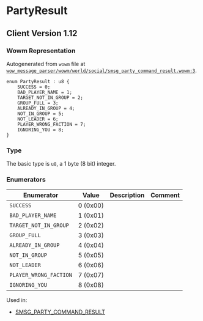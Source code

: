 # PartyResult

## Client Version 1.12

### Wowm Representation

Autogenerated from `wowm` file at [`wow_message_parser/wowm/world/social/smsg_party_command_result.wowm:3`](https://github.com/gtker/wow_messages/tree/main/wow_message_parser/wowm/world/social/smsg_party_command_result.wowm#L3).

```rust,ignore
enum PartyResult : u8 {
    SUCCESS = 0;
    BAD_PLAYER_NAME = 1;
    TARGET_NOT_IN_GROUP = 2;
    GROUP_FULL = 3;
    ALREADY_IN_GROUP = 4;
    NOT_IN_GROUP = 5;
    NOT_LEADER = 6;
    PLAYER_WRONG_FACTION = 7;
    IGNORING_YOU = 8;
}
```
### Type
The basic type is `u8`, a 1 byte (8 bit) integer.
### Enumerators
| Enumerator | Value  | Description | Comment |
| --------- | -------- | ----------- | ------- |
| `SUCCESS` | 0 (0x00) |  |  |
| `BAD_PLAYER_NAME` | 1 (0x01) |  |  |
| `TARGET_NOT_IN_GROUP` | 2 (0x02) |  |  |
| `GROUP_FULL` | 3 (0x03) |  |  |
| `ALREADY_IN_GROUP` | 4 (0x04) |  |  |
| `NOT_IN_GROUP` | 5 (0x05) |  |  |
| `NOT_LEADER` | 6 (0x06) |  |  |
| `PLAYER_WRONG_FACTION` | 7 (0x07) |  |  |
| `IGNORING_YOU` | 8 (0x08) |  |  |

Used in:
* [SMSG_PARTY_COMMAND_RESULT](smsg_party_command_result.md)

